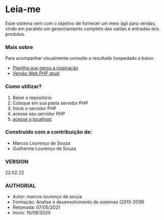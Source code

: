 # Leia-me #
Esse sistema vem com o objetivo de fornecer um meio ágil para vendas, vindo em paralelo um gerenciamento completo das saídas e entradas dos produtos.

### Mais sobre ###
Para acompanhar visualmente consulte o resultado hospedado a baixo:
* [Planilha que gerou a inspiração](https://docs.google.com/spreadsheets/d/1pJ--yzG6VrxPxR_o_40j-sA7D_EZL4uiNFwE5naOMi0/edit#gid=902601484)
* [Versão Web PHP atual](https://estoque-junto.lourencoautopecas.com.br/paginas/pdv.php)

### Como utilizar? ###
1. Baixe o repositório
2. Coloque em sua pasta servidor PHP
3. Inicie o servidor PHP
4. acesse seu servidor PHP
5. [acesse o localhost](https://localhost)

### Construido com a contribuição de: ###
* Marcos Lourenço de Souza
* Guilherme Lourenço de Souza

### VERSION
22.02.22

### AUTHORIAL
- Autor: marcos lourenço de souza
- Formação: Analise e desenvolvimento de sistemas (2015-2019)
- Retomada: 07/05/2021
- Início: 15/08/2020
